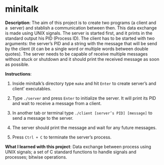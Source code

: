 # minitalk

**Description**: The aim of this project is to create two programs (a client and a  server) and stablish a communication between then. This data exchange is made using UNIX signals. The server is started first, and it prints in the standard output his PID (Process ID). The client has to be started with two arguments: the server’s PID and a string with the message that will be send by the client (it can be a single word or multiple words between double quotes). The server needs to be capable of receive multiple messages without stuck or shutdown and it should print the received message as soon as possible.

**Instructions**:

1. Inside minitalk’s directory type `make` and hit `Enter` to create server’s and client’ executables.

2. Type `./server` and press `Enter` to initialize the server. It will print its PID and wait to receive a message from a client.

3. In another tab or terminal type `./client [server’s PID] [message]` to send a message to the server.

4. The server should print the message and wait for any future messages.

5. Press `Ctrl + C` to terminate the server’s process.

**What I learned with this project**: Data exchange between process using UNIX signals; a set of C standard functions to handle signals and processes; bitwise operations.
